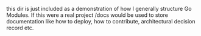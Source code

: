 this dir is just included as a demonstration of how I generally structure Go Modules. If this were a real project /docs would be used to store documentation like how to deploy, how to contribute, architectural decision record etc.